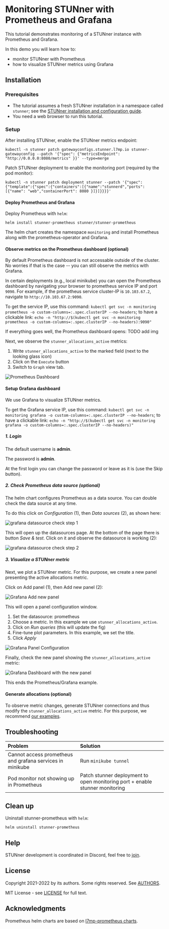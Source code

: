 # Monitoring STUNner with Prometheus and Grafana

This tutorial demonstrates monitoring of a STUNner instance with Prometheus and Grafana.

In this demo you will learn how to:
* monitor STUNner with Prometheus
* how to visualize STUNner metrics using Grafana

## Installation

### Prerequisites

* The tutorial assumes a fresh STUNner installation in a namespace called `stunner`; see the [STUNner installation and configuration guide](/doc/INSTALL.md).
* You need a web browser to run this tutorial.

### Setup

After installing STUNner, enable the STUNner metrics endpoint:
```console
kubectl -n stunner patch gatewayconfigs.stunner.l7mp.io stunner-gatewayconfig --patch '{"spec": {"metricsEndpoint": "http://0.0.0.0:8080/metrics" }}' --type=merge
```

Patch STUNner deployment to enable the monitoring port (required by the pod monitor):
```console
kubectl -n stunner patch deployment stunner --patch '{"spec":{"template":{"spec":{"containers":[{"name":"stunnerd","ports":[{"name": "web","containerPort": 8080 }]}]}}}}'
```

#### Deploy Prometheus and Grafana

Deploy Prometheus with `helm`:
```console
helm install stunner-prometheus stunner/stunner-prometheus
```

The helm chart creates the namespace `monitoring` and install Prometheus along with the prometheus-operator and Grafana.

#### Observe metrics on the Prometheus dashboard (optional)
By default Prometheus dashboard is not accessable outside of the cluster. No worries if that is the case -- you can still observe the metrics with Grafana.

In certain deployments (e.g., local minikube) you can open the Prometheus dashboard by navigating your browser to prometheus service IP and port `9090`.  For example, if the prometheus service cluster-IP is `10.103.67.2`, navigate to `http://10.103.67.2:9090`.

To get the service IP, use this command: `kubectl get svc -n monitoring prometheus -o custom-columns=:.spec.clusterIP --no-headers`; to have a clickable link: `echo -n "http://$(kubectl get svc -n monitoring prometheus -o custom-columns=:.spec.clusterIP --no-headers):9090"`

If everything goes well, the Prometheus dashboard opens:
TODO add img

Next, we observe the `stunner_allocations_active` metrics:

1. Write `stunner_allocations_active` to the marked field (next to the looking glass icon)
2. Click on the `Execute` button
3. Switch to `Graph` view tab.

![Prometheus Dashboard](prometheus-dashboard.png)

#### Setup Grafana dashboard

We use Grafana to visualize STUNner metrics.

To get the Grafana service IP, use this command: `kubectl get svc -n monitoring grafana -o custom-columns=:.spec.clusterIP --no-headers`; to have a clickable link: `echo -n "http://$(kubectl get svc -n monitoring grafana -o custom-columns=:.spec.clusterIP --no-headers)"`

##### 1. Login

The default username is **admin**.

The password is **admin**.

At the first login you can change the password or leave as it is (use the Skip button).

##### 2. Check Prometheus data source (optional)

The helm chart configures Prometheus as a data source. You can double check the data source at any time.

To do this click on *Configuration* (1), then *Data sources* (2), as shown here:

![grafana datasource check step 1](grafana-prom-datasource_0.png)

This will open up the datasources page. At the bottom of the page there is button *Save & test*. Click on it and observe the datasource is working (2):

![grafana datasource check step 2](grafana-prom-datasource_0.png)

##### 3. Visualize a STUNner metric

Next, we plot a STUNner metric. For this purpose, we create a new panel presenting the active allocations metric.

Click on Add panel (1), then Add new panel (2):

![Grafana Add new panel](grafana-add-panel-dashboard_0.png)

This will open a panel configuration window.

1. Set the datasource: prometheus
2. Choose a metric. In this example we use `stunner_allocations_active`.
3. Click on *Run queries* (this will update the fig)
4. Fine-tune plot parameters. In this example, we set the title.
5. Click *Apply*

![Grafana Panel Configuration](grafana-add-panel-config_0.png)

Finally, check the new panel showing the `stunner_allocations_active` metric:

![Grafana Dashboard with the new panel](grafana-add-panel-dashboard_1.png)

This ends the Prometheus/Grafana example.

#### Generate allocations (optional)

To observe metric changes, generate STUNner connections and thus modify the `stunner_allocations_active` metric. For this purpose, we recommend [our examples](https://github.com/l7mp/stunner/tree/main/examples).

## Troubleshooting

| Problem | Solution |
| :--- | :--- |
|Cannot access prometheus and grafana services in minikube | Run `minikube tunnel` |
|Pod monitor not showing up in Prometheus | Patch stunner deployment to open monitoring port + enable stunner monitoring |

## Clean up

Uninstall stunner-prometheus with `helm`:
```console
helm uninstall stunner-prometheus
```

## Help

STUNner development is coordinated in Discord, feel free to [join](https://discord.gg/DyPgEsbwzc).

## License

Copyright 2021-2022 by its authors. Some rights reserved. See [AUTHORS](../../AUTHORS).

MIT License - see [LICENSE](../../LICENSE) for full text.

## Acknowledgments

Prometheus helm charts are based on [l7mp-prometheus charts](https://github.com/l7mp/l7mp/tree/master/helm-charts/l7mp-prometheus).
